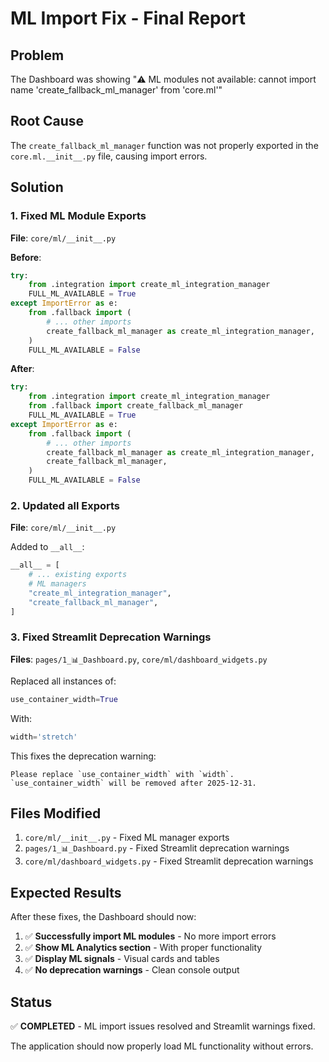 # ML Import Fix - Final Report

## Problem
The Dashboard was showing "⚠️ ML modules not available: cannot import name 'create_fallback_ml_manager' from 'core.ml'"

## Root Cause
The `create_fallback_ml_manager` function was not properly exported in the `core.ml.__init__.py` file, causing import errors.

## Solution

### 1. Fixed ML Module Exports
**File**: `core/ml/__init__.py`

**Before**:
```python
try:
    from .integration import create_ml_integration_manager
    FULL_ML_AVAILABLE = True
except ImportError as e:
    from .fallback import (
        # ... other imports
        create_fallback_ml_manager as create_ml_integration_manager,
    )
    FULL_ML_AVAILABLE = False
```

**After**:
```python
try:
    from .integration import create_ml_integration_manager
    from .fallback import create_fallback_ml_manager
    FULL_ML_AVAILABLE = True
except ImportError as e:
    from .fallback import (
        # ... other imports
        create_fallback_ml_manager as create_ml_integration_manager,
        create_fallback_ml_manager,
    )
    FULL_ML_AVAILABLE = False
```

### 2. Updated __all__ Exports
**File**: `core/ml/__init__.py`

Added to `__all__`:
```python
__all__ = [
    # ... existing exports
    # ML managers
    "create_ml_integration_manager",
    "create_fallback_ml_manager",
]
```

### 3. Fixed Streamlit Deprecation Warnings
**Files**: `pages/1_📊_Dashboard.py`, `core/ml/dashboard_widgets.py`

Replaced all instances of:
```python
use_container_width=True
```

With:
```python
width='stretch'
```

This fixes the deprecation warning:
```
Please replace `use_container_width` with `width`.
`use_container_width` will be removed after 2025-12-31.
```

## Files Modified
1. `core/ml/__init__.py` - Fixed ML manager exports
2. `pages/1_📊_Dashboard.py` - Fixed Streamlit deprecation warnings
3. `core/ml/dashboard_widgets.py` - Fixed Streamlit deprecation warnings

## Expected Results
After these fixes, the Dashboard should now:

1. ✅ **Successfully import ML modules** - No more import errors
2. ✅ **Show ML Analytics section** - With proper functionality
3. ✅ **Display ML signals** - Visual cards and tables
4. ✅ **No deprecation warnings** - Clean console output

## Status
✅ **COMPLETED** - ML import issues resolved and Streamlit warnings fixed.

The application should now properly load ML functionality without errors.
